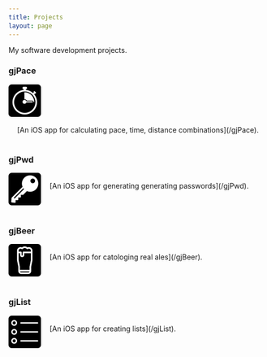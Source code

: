 ```yaml
---
title: Projects
layout: page
---
```


My software development projects.
<br/>

### gjPace
<span style="float: left; line-height: 0px;">
<img width="64" height="64" src="/images/gjPace-icon.png">
</span>
<span style="float: left; padding: 17px 0px 0px 17px;">
[An iOS app for calculating pace, time, distance combinations](/gjPace).
</span>
<br style="clear: both;"><br/>

### gjPwd
<span style="float: left; line-height: 0px;">
<img width="64" height="64" src="/images/gjPwd-icon.png">
</span>
<span style="float: left; padding: 17px 0px 0px 17px;">
[An iOS app for generating generating passwords](/gjPwd).
</span>
<br style="clear: both;"><br/>

### gjBeer
<span style="float: left; line-height: 0px;">
<img width="64" height="64" src="/images/gjBeer-icon.png">
</span>
<span style="float: left; padding: 17px 0px 0px 17px;">
[An iOS app for catologing real ales](/gjBeer).
</span>
<br style="clear: both;"><br/>

### gjList
<span style="float: left; line-height: 0px;">
<img width="64" height="64" src="/images/gjList-icon.png">
</span>
<span style="float: left; padding: 17px 0px 0px 17px;">
[An iOS app for creating lists](/gjList).
</span>
<br style="clear: both;"><br/>
